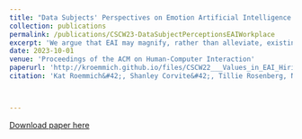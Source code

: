 ```yaml
---
title: "Data Subjects' Perspectives on Emotion Artificial Intelligence Use in the Workplace: A Relational Ethics Lens"
collection: publications
permalink: /publications/CSCW23-DataSubjectPerceptionsEAIWorkplace
excerpt: 'We argue that EAI may magnify, rather than alleviate, existing challenges data subjects face in the workplace and suggest that some EAI-inflicted harms would persist even if concerns of EAI’s accuracy and bias are addressed.'
date: 2023-10-01
venue: 'Proceedings of the ACM on Human-Computer Interaction'
paperurl: 'http://kroemmich.github.io/files/CSCW22___Values_in_EAI_Hiring_Services__Technosolutions_to_Organizational_Problems_PREPRINT-1.pdf'
citation: 'Kat Roemmich&#42;, Shanley Corvite&#42;, Tillie Rosenberg, Nazanin Andalibi. (2023). &quot;Data Subjects&#39 Perspectives on Emotion Artificial Intelligence Use in the Workplace A Relational Ethics Lens.&quot; (&#42; Both authors contributed equally) <i>Forthcoming in CSCW23</i>.'



---
```



[Download paper here](https://kroemmich.github.io/files/CSCW_2023_EAI_Data_Subjects_Workplace-PREPRINT.pdf)


